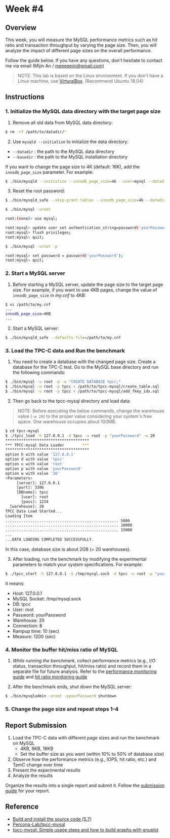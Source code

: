 # Week #4

## Overview

This week, you will measure the MySQL performance metrics such as hit ratio and transaction throughput by varying the page size. Then, you will analyze the impact of different page sizes on the overall performance.

Follow the guide below. If you have any questions, don't hesitate to contact me via email (Mijin An / meeeeejin@gmail.com)

> NOTE: This lab is based on the Linux environment. If you don't have a Linux machine, use [VirturalBox](https://www.virtualbox.org/). (Recommend Ubuntu 18.04)

## Instructions

### 1. Initialize the MySQL data directory with the target page size

1. Remove all old data from MySQL data directory:

```bash
$ rm -rf /path/to/datadir/*
```

2. Use `mysqld --initialize` to initialize the data directory:
- `--datadir` : the path to the MySQL data directory
- `--basedir` : the path to the MySQL installation directory

If you want to change the page size to 4K (default: 16K), add the `innodb_page_size` parameter. For example:

```bash
$ ./bin/mysqld --initialize --innodb_page_size=4k --user=mysql --datadir=/path/to/datadir --basedir=/path/to/basedir
```

3. Reset the root password:

```bash
$ ./bin/mysqld_safe --skip-grant-tables --innodb_page_size=4k --datadir=/path/to/datadir

$ ./bin/mysql -uroot

root:(none)> use mysql;

root:mysql> update user set authentication_string=password('yourPassword') where user='root';
root:mysql> flush privileges;
root:mysql> quit;

$ ./bin/mysql -uroot -p

root:mysql> set password = password('yourPassword');
root:mysql> quit;
```

### 2. Start a MySQL server

1. Before starting a MySQL server, update the page size to the target page size. For example, if you want to use 4KB pages, change the value of `innodb_page_size` in *my.cnf* to 4KB:

```bash
$ vi /path/to/my.cnf
...
innodb_page_size=4KB
...
```

2. Start a MySQL server:

```bash
$ ./bin/mysqld_safe --defaults-file=/path/to/my.cnf
```

### 3. Load the TPC-C data and Run the benchmark

1. You need to create a database with the changed page size. Create a database for the TPC-C test. Go to the MySQL base directory and run the following commands:

```bash
$ ./bin/mysql -u root -p -e "CREATE DATABASE tpcc;"
$ ./bin/mysql -u root -p tpcc < /path/to/tpcc-mysql/create_table.sql
$ ./bin/mysql -u root -p tpcc < /path/to/tpcc-mysql/add_fkey_idx.sql
```

2. Then go back to the tpcc-mysql directory and load data:

> NOTE: Before executing the below commands, change the warehouse value (`-w 20`) to the proper value considering your system's free space. One warehouse occupies about 100MB.

```bash
$ cd tpcc-mysql
$ ./tpcc_load -h 127.0.0.1 -d tpcc -u root -p "yourPassword" -w 20
*************************************
*** TPCC-mysql Data Loader        ***
*************************************
option h with value '127.0.0.1'
option d with value 'tpcc'
option u with value 'root'
option p with value 'yourPassword'
option w with value '20'
<Parameters>
     [server]: 127.0.0.1
     [port]: 3306
     [DBname]: tpcc
       [user]: root
       [pass]: 1234
  [warehouse]: 20
TPCC Data Load Started...
Loading Item
.................................................. 5000
.................................................. 10000
.................................................. 15000
...
...DATA LOADING COMPLETED SUCCESSFULLY.
```

In this case, database size is about 2GB (= 20 warehouses).

3. After loading, run the benchmark by modifying the experimental parameters to match your system specifications. For example:

```bash
$ ./tpcc_start -h 127.0.0.1 -S /tmp/mysql.sock -d tpcc -u root -p "yourPassword" -w 20 -c 8 -r 10 -l 1200 | tee tpcc-result.txt
```

It means:

- Host: 127.0.0.1
- MySQL Socket: /tmp/mysql.sock
- DB: tpcc
- User: root
- Password: yourPassword
- Warehouse: 20
- Connection: 8
- Rampup time: 10 (sec)
- Measure: 1200 (sec)

### 4. Monitor the buffer hit/miss ratio of MySQL

1. *While running the benchmark*, collect performance metrics (e.g., I/O status, transaction throughput, hit/miss ratio) and record them in a separate file for future analysis. Refer to the [performance monitoring guide](../week-2/reference/performance-monitoring-guide.md) and [hit ratio monitoring guide](../week-3/reference/hit-ratio-monitoring-guide.md)

2. After the benchmark ends, shut down the MySQL server:

```bash
$ ./bin/mysqladmin -uroot -pyourPassword shutdown
```

### 5. Change the page size and repeat steps 1-4

## Report Submission

1. Load the TPC-C data with different page sizes and run the benchmark on MySQL
    - 4KB, 8KB, 16KB
    - Set the buffer size as you want (within 10% to 50% of database size)
2. Observe how the performance metrics (e.g., IOPS, hit ratio, etc.) and TpmC change over time
3. Present the experimental results
4. Analyze the results

Organize the results into a single report and submit it. Follow the [submission guide](../report-submission-guide.md) for your report.

## Reference
- [Build and install the source code (5.7)](https://github.com/meeeejin/til/blob/master/mysql/build-and-install-the-source-code-5.7.md)
- [Percona-Lab/tpcc-mysql](https://github.com/Percona-Lab/tpcc-mysql)
- [tpcc-mysql: Simple usage steps and how to build graphs with gnuplot](https://www.percona.com/blog/2013/07/01/tpcc-mysql-simple-usage-steps-and-how-to-build-graphs-with-gnuplot/)
